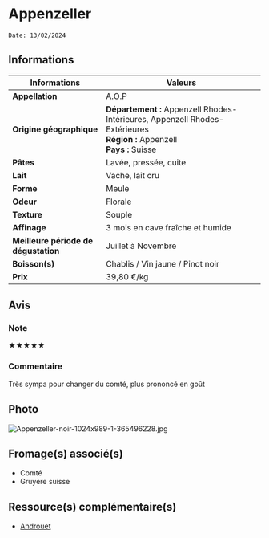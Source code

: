 # Appenzeller
```
Date: 13/02/2024
```
## Informations

| Informations | Valeurs |
| ---- | ---- |
| **Appellation** | A.O.P |
| **Origine géographique** | **Département :** Appenzell Rhodes-Intérieures, Appenzell Rhodes-Extérieures<br>**Région :** Appenzell<br>**Pays :** Suisse |
| **Pâtes** | Lavée, pressée, cuite |
| **Lait** | Vache, lait cru |
| **Forme** | Meule |
| **Odeur** | Florale |
| **Texture** | Souple |
| **Affinage** | 3 mois en cave fraîche et humide |
| **Meilleure période de dégustation** | Juillet à Novembre |
| **Boisson(s)** | Chablis / Vin jaune / Pinot noir |
| **Prix** | 39,80 €/kg |

## Avis
### Note
★★★★★
### Commentaire
Très sympa pour changer du comté, plus prononcé en goût
## Photo
![Appenzeller-noir-1024x989-1-365496228.jpg](./M%C3%A9dias/Appenzeller-noir-1024x989-1-365496228.jpg)
## Fromage(s) associé(s)
* Comté
* Gruyère suisse

## Ressource(s) complémentaire(s)
* [Androuet](https://androuet.com/appenzeller-ou-appenzel-189.html)